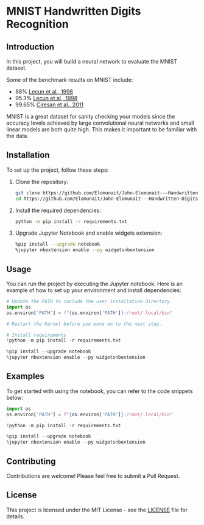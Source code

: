 # MNIST Handwritten Digits Recognition

## Introduction
In this project, you will build a neural network to evaluate the MNIST dataset.

Some of the benchmark results on MNIST include:
- 88% [Lecun et al., 1998](https://hal.science/hal-03926082/document)
- 95.3% [Lecun et al., 1998](https://hal.science/hal-03926082v1/document)
- 99.65% [Ciresan et al., 2011](http://people.idsia.ch/~juergen/ijcai2011.pdf)

MNIST is a great dataset for sanity checking your models since the accuracy levels achieved by large convolutional neural networks and small linear models are both quite high. This makes it important to be familiar with the data.

## Installation
To set up the project, follow these steps:

1. Clone the repository:
    ```bash
    git clone https://github.com/Elomunait/John-Elomunait---Handwritten-Digits-Classifier-with-PyTorch.git
    cd https://github.com/Elomunait/John-Elomunait---Handwritten-Digits-Classifier-with-PyTorch
    ```

2. Install the required dependencies:
    ```bash
    python -m pip install -r requirements.txt
    ```

3. Upgrade Jupyter Notebook and enable widgets extension:
    ```bash
    %pip install --upgrade notebook
    %jupyter nbextension enable --py widgetsnbextension
    ```

## Usage
You can run the project by executing the Jupyter notebook. Here is an example of how to set up your environment and install dependencies:

```python
# Update the PATH to include the user installation directory. 
import os
os.environ['PATH'] = f"{os.environ['PATH']}:/root/.local/bin"

# Restart the Kernel before you move on to the next step.

# Install requirements
!python -m pip install -r requirements.txt

%pip install --upgrade notebook
%jupyter nbextension enable --py widgetsnbextension
```

## Examples
To get started with using the notebook, you can refer to the code snippets below:

```python
import os
os.environ['PATH'] = f"{os.environ['PATH']}:/root/.local/bin"

!python -m pip install -r requirements.txt

%pip install --upgrade notebook
%jupyter nbextension enable --py widgetsnbextension
```

## Contributing
Contributions are welcome! Please feel free to submit a Pull Request.

## License
This project is licensed under the MIT License - see the [LICENSE](LICENSE) file for details.

